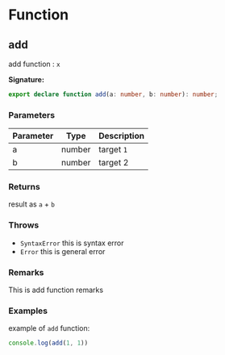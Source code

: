 # Function

## add

add function : `x`

**Signature:**
```typescript
export declare function add(a: number, b: number): number;
```

### Parameters

| Parameter | Type | Description |
| --- | --- | --- |
| a | number | target `1` 
| b | number | target 2 

### Returns

 result as `a` + `b`

### Throws

- `SyntaxError` this is syntax error
- `Error` this is general error

### Remarks

This is add function remarks

### Examples

example of `add` function:
```javascript
console.log(add(1, 1))
```


